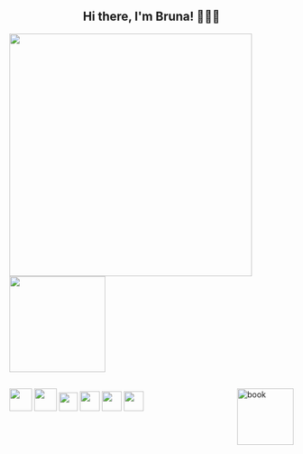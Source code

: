 <h2 align="center"> Hi there, I'm Bruna! 👋👩‍💻 </h2>  

<a href="https://github.com/romeiro-bru/github-readme-stats">
  <img width="430rem" align="center" src="https://github-readme-stats.vercel.app/api?username=romeiro-bru&show_icons=true&theme=cobalt" />
</a>

<a href="https://https://github.com/romeiro-bru/romeiro-bru&layout=compact">
  <img height="170rem" align="center" src="https://github-readme-stats.vercel.app/api/top-langs/?username=romeiro-bru&layout=compact&theme=cobalt&hide=Ruby" />
</a>

## 
<div>
  <img width="40rem"  src="https://cdn.jsdelivr.net/gh/devicons/devicon/icons/html5/html5-original-wordmark.svg" />
  <img width="40rem" src="https://cdn.jsdelivr.net/gh/devicons/devicon/icons/css3/css3-original-wordmark.svg" />
  <img width="33rem" src="https://cdn.jsdelivr.net/gh/devicons/devicon/icons/javascript/javascript-original.svg" />
  <img width="35rem"  src="https://cdn.jsdelivr.net/gh/devicons/devicon/icons/react/react-original-wordmark.svg" />
  <img width="35rem" src="https://cdn.jsdelivr.net/gh/devicons/devicon/icons/vscode/vscode-original-wordmark.svg" />
  <img width="35rem" src="https://cdn.jsdelivr.net/gh/devicons/devicon/icons/github/github-original.svg" />
  
  <img align="right"  src="https://user-images.githubusercontent.com/56081906/147579869-f9225f6c-385f-4442-be51-d74a90c7db4f.gif"  height="100" alt="book">

</div>


<!--
**romeiro-bru/romeiro-bru** is a ✨ _special_ ✨ repository because its `README.md` (this file) appears on your GitHub profile.

Here are some ideas to get you started:

- 🔭 I’m currently working on ...
- 🌱 I’m currently learning ...
- 👯 I’m looking to collaborate on ...
- 🤔 I’m looking for help with ...
- 💬 Ask me about ...
- 📫 How to reach me: ...
- 😄 Pronouns: ...
- ⚡ Fun fact: ...
-->
